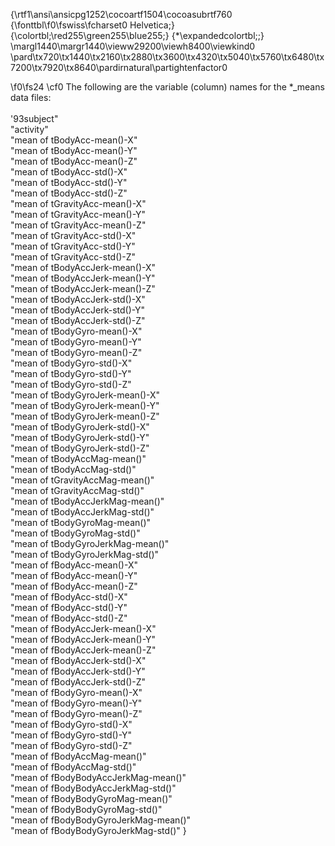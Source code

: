 {\rtf1\ansi\ansicpg1252\cocoartf1504\cocoasubrtf760
{\fonttbl\f0\fswiss\fcharset0 Helvetica;}
{\colortbl;\red255\green255\blue255;}
{\*\expandedcolortbl;;}
\margl1440\margr1440\vieww29200\viewh8400\viewkind0
\pard\tx720\tx1440\tx2160\tx2880\tx3600\tx4320\tx5040\tx5760\tx6480\tx7200\tx7920\tx8640\pardirnatural\partightenfactor0

\f0\fs24 \cf0 The following are the variable (column) names for the *_means data files:\
\
\'93subject"                             \
"activity"                            \
"mean of tBodyAcc-mean()-X"           \
"mean of tBodyAcc-mean()-Y"          \
"mean of tBodyAcc-mean()-Z"           \
"mean of tBodyAcc-std()-X"            \
"mean of tBodyAcc-std()-Y"            \
"mean of tBodyAcc-std()-Z"           \
"mean of tGravityAcc-mean()-X"        \
"mean of tGravityAcc-mean()-Y"        \
"mean of tGravityAcc-mean()-Z"        \
"mean of tGravityAcc-std()-X"        \
"mean of tGravityAcc-std()-Y"         \
"mean of tGravityAcc-std()-Z"        \
"mean of tBodyAccJerk-mean()-X"       \
"mean of tBodyAccJerk-mean()-Y"      \
"mean of tBodyAccJerk-mean()-Z"      \
"mean of tBodyAccJerk-std()-X"        \
"mean of tBodyAccJerk-std()-Y"        \
"mean of tBodyAccJerk-std()-Z"       \
"mean of tBodyGyro-mean()-X"          \
"mean of tBodyGyro-mean()-Y"          \
"mean of tBodyGyro-mean()-Z"          \
"mean of tBodyGyro-std()-X"          \
"mean of tBodyGyro-std()-Y"          \
 "mean of tBodyGyro-std()-Z"          \
 "mean of tBodyGyroJerk-mean()-X"      \
"mean of tBodyGyroJerk-mean()-Y"     \
"mean of tBodyGyroJerk-mean()-Z"      \
"mean of tBodyGyroJerk-std()-X"       \
"mean of tBodyGyroJerk-std()-Y"      \
 "mean of tBodyGyroJerk-std()-Z"      \
"mean of tBodyAccMag-mean()"         \
 "mean of tBodyAccMag-std()"           \
"mean of tGravityAccMag-mean()"       \
"mean of tGravityAccMag-std()"       \
"mean of tBodyAccJerkMag-mean()"      \
"mean of tBodyAccJerkMag-std()"       \
"mean of tBodyGyroMag-mean()"         \
"mean of tBodyGyroMag-std()"         \
"mean of tBodyGyroJerkMag-mean()"     \
"mean of tBodyGyroJerkMag-std()"      \
"mean of fBodyAcc-mean()-X"           \
"mean of fBodyAcc-mean()-Y"          \
"mean of fBodyAcc-mean()-Z"           \
"mean of fBodyAcc-std()-X"            \
"mean of fBodyAcc-std()-Y"            \
"mean of fBodyAcc-std()-Z"           \
"mean of fBodyAccJerk-mean()-X"       \
"mean of fBodyAccJerk-mean()-Y"       \
"mean of fBodyAccJerk-mean()-Z"       \
"mean of fBodyAccJerk-std()-X"       \
"mean of fBodyAccJerk-std()-Y"       \
 "mean of fBodyAccJerk-std()-Z"       \
 "mean of fBodyGyro-mean()-X"          \
"mean of fBodyGyro-mean()-Y"         \
"mean of fBodyGyro-mean()-Z"          \
"mean of fBodyGyro-std()-X"           \
"mean of fBodyGyro-std()-Y"          \
 "mean of fBodyGyro-std()-Z"          \
"mean of fBodyAccMag-mean()"          \
"mean of fBodyAccMag-std()"          \
 "mean of fBodyBodyAccJerkMag-mean()"  \
"mean of fBodyBodyAccJerkMag-std()"  \
"mean of fBodyBodyGyroMag-mean()"     \
"mean of fBodyBodyGyroMag-std()"      \
"mean of fBodyBodyGyroJerkMag-mean()"\
 "mean of fBodyBodyGyroJerkMag-std()" }
